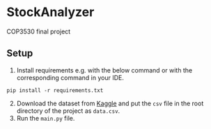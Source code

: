 # StockAnalyzer
COP3530 final project

## Setup

1. Install requirements e.g. with the below command or with the corresponding command in your IDE.
```shell
pip install -r requirements.txt
```
2. Download the dataset from [Kaggle](https://www.kaggle.com/datasets/nelgiriyewithana/world-stock-prices-daily-updating?select=World-Stock-Prices-Dataset.csv) and put the `csv` file in the root directory of the project as `data.csv`.
3. Run the `main.py` file.
